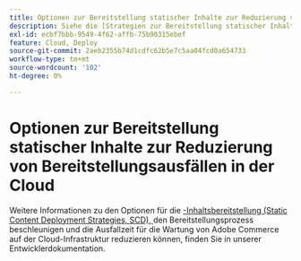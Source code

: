 ```yaml
---
title: Optionen zur Bereitstellung statischer Inhalte zur Reduzierung von Bereitstellungsausfällen in der Cloud
description: Siehe die [Strategien zur Bereitstellung statischer Inhalte](https://experienceleague.adobe.com/en/docs/commerce-cloud-service/user-guide/develop/deploy/static-content) in unserer Entwicklerdokumentation für Details zu den Optionen zur Bereitstellung statischer Inhalte (SCD), die dazu beitragen, den Bereitstellungsprozess zu beschleunigen und die Ausfallzeiten bei der Wartung von Adobe Commerce in der Cloud-Infrastruktur zu reduzieren.
exl-id: ecbf7bbb-9549-4f62-affb-75b90315ebef
feature: Cloud, Deploy
source-git-commit: 2aeb2355b74d1cdfc62b5e7c5aa04fcd0a654733
workflow-type: tm+mt
source-wordcount: '102'
ht-degree: 0%

---
```


# Optionen zur Bereitstellung statischer Inhalte zur Reduzierung von Bereitstellungsausfällen in der Cloud

Weitere Informationen zu den Optionen für die [-Inhaltsbereitstellung (Static Content Deployment Strategies, SCD), ](https://experienceleague.adobe.com/en/docs/commerce-cloud-service/user-guide/develop/deploy/static-content) den Bereitstellungsprozess beschleunigen und die Ausfallzeit für die Wartung von Adobe Commerce auf der Cloud-Infrastruktur reduzieren können, finden Sie in unserer Entwicklerdokumentation.
